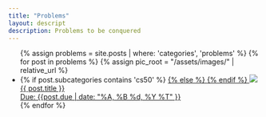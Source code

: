 ```yaml
---
title: "Problems"
layout: descript
description: Problems to be conquered
---
```


<ul class="displayer">
    {% assign problems = site.posts | where: 'categories', 'problems' %}
    {% for post in problems %}
        {% assign pic_root = "/assets/images/" | relative_url %}
        <li>
            <div class="showcase-list">
                {% if post.subcategories contains 'cs50' %}
                    <a href=" {{ post.outurl }}" target="_blank" >
                {% else %}
                    <a href="..{{ post.url }}">
                {% endif %}
                        <img src="{{ pic_root | append: post.image }}" onerror="this.style.display='none'">
                        <div class="floater">
                            {{ post.title }}
                            <br>
                            <div class="date"> Due: {{post.due | date: "%A, %B %d, %Y %T" }}</div>
                        </div>
                    </a>
            </div>
        </li>
    {% endfor %}
</ul>
